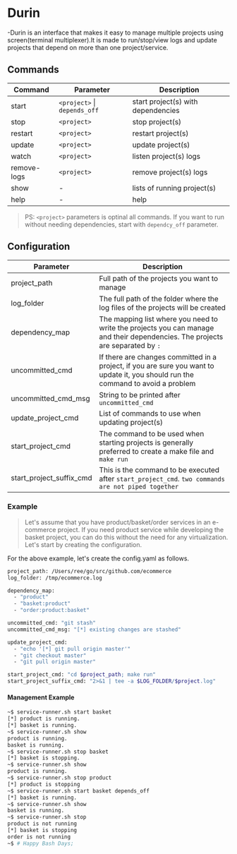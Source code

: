 # Durin

-Durin is an interface that makes it easy to manage multiple projects using screen(terminal multiplexer).It is made to run/stop/view logs and update projects that depend on more than one project/service.

## Commands
| Command | Parameter | Description |
| ------ | ------ | ------ |
| start  | `<project>` \| `depends_off` | start project(s) with dependencies |
| stop  | `<project>`| stop project(s) |
| restart  | `<project>`| restart project(s) |
| update  | `<project>`| update project(s) |
| watch  | `<project>`| listen project(s) logs |
| remove-logs  | `<project>`| remove project(s) logs |
| show | - | lists of running project(s)|
| help | - | help |

> PS: `<project>` parameters is optinal all commands.
> If you want to run without needing dependencies, start with `dependcy_off` parameter.

## Configuration

| Parameter | Description |
| ------ | ------ |
| project_path | Full path of the projects you want to manage |
| log_folder | The full path of the folder where the log files of the projects will be created |
| dependency_map | The mapping list where you need to write the projects you can manage and their dependencies. The projects are separated by `:` |
| uncommitted_cmd | If there are changes committed in a project, if you are sure you want to update it, you should run the command to avoid a problem |
| uncommitted_cmd_msg | String to be printed after `uncommitted_cmd`  |
| update_project_cmd | List of commands to use when updating project(s) |
| start_project_cmd | The command to be used when starting projects is generally preferred to create a make file and `make run`|
| start_project_suffix_cmd | This is the command to be executed after `start_project_cmd`. `two commands are not piped together` |

### Example
> Let's assume that you have product/basket/order services in an e-commerce project. If you need product service while developing the basket project, you can do this without the need for any virtualization. Let's start by creating the configuration.

For the above example, let's create the config.yaml as follows.

```sh
project_path: /Users/ree/go/src/github.com/ecommerce
log_folder: /tmp/ecommerce.log

dependency_map:
  - "product"
  - "basket:product"
  - "order:product:basket"

uncommitted_cmd: "git stash"
uncommitted_cmd_msg: "[*] existing changes are stashed"

update_project_cmd:
  - "echo '[*] git pull origin master'"
  - "git checkout master"
  - "git pull origin master"

start_project_cmd: "cd $project_path; make run"
start_project_suffix_cmd: "2>&1 | tee -a $LOG_FOLDER/$project.log"
```


#### Management Example
```sh
~$ service-runner.sh start basket
[*] product is running.
[*] basket is running.
~$ service-runner.sh show
product is running.
basket is running.
~$ service-runner.sh stop basket
[*] basket is stopping.
~$ service-runner.sh show
product is running.
~$ service-runner.sh stop product
[*] product is stopping
~$ service-runner.sh start basket depends_off
[*] basket is running.
~$ service-runner.sh show
basket is running.
~$ service-runner.sh stop
product is not running
[*] basket is stopping
order is not running
~$ # Happy Bash Days;
```
